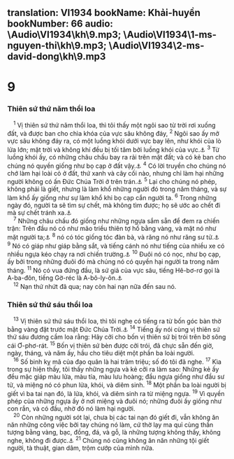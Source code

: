 translation: VI1934
bookName: Khải-huyền 
bookNumber: 66
audio: \Audio\VI1934\kh\9.mp3; \Audio\VI1934\1-ms-nguyen-thi\kh\9.mp3; \Audio\VI1934\2-ms-david-dong\kh\9.mp3
-------

<div class="title"><h1>9</h1><h3>Thiên sứ thứ năm thổi loa</h3></div>
<span class="verse kh_9_1"> <sup>1</sup> Vị thiên sứ thứ năm thổi loa, thì tôi thấy một ngôi sao từ trời rơi xuống đất, và được ban cho chìa khóa của vực sâu không đáy, </span>
<span class="verse kh_9_2"><sup>2</sup> Ngôi sao ấy mở vực sâu không đáy ra, có một luồng khói dưới vực bay lên, như khói của lò lửa lớn; mặt trời và không khí đều bị tối tăm bởi luồng khói của vực.<a data-toggle="tooltip" data-placement="bottom" title="Sa 19:28 ">⚓</a></span>
<span class="verse kh_9_3"><sup>3</sup> Từ luồng khói ấy, có những châu chấu bay ra rải trên mặt đất; và có kẻ ban cho chúng nó quyền giống như bọ cạp ở đất vậy.<a data-toggle="tooltip" data-placement="bottom" title="Xu 10:12-15 ">⚓</a></span>
<span class="verse kh_9_4"><sup>4</sup> Có lời truyền cho chúng nó chớ làm hại loài cỏ ở đất, thứ xanh và cây cối nào, nhưng chỉ làm hại những người không có ấn Đức Chúa Trời ở trên trán.<a data-toggle="tooltip" data-placement="bottom" title="Exe 9:4">⚓</a></span>
<span class="verse kh_9_5"><sup>5</sup> Lại cho chúng nó phép, không phải là giết, nhưng là làm khổ những người đó trong năm tháng, và sự làm khổ ấy giống như sự làm khổ khi bọ cạp cắn người ta. </span>
<span class="verse kh_9_6"><sup>6</sup> Trong những ngày đó, người ta sẽ tìm sự chết, mà không tìm được; họ sẽ ước ao chết đi mà sự chết tránh xa.<a data-toggle="tooltip" data-placement="bottom" title="Giop 3:21; Gie 8:3">⚓</a><br/></span>
<span class="verse kh_9_7"> <sup>7</sup> Những châu chấu đó giống như những ngựa sắm sẵn để đem ra chiến trận: Trên đầu nó có như mão triều thiên tợ hồ bằng vàng, và mặt nó như mặt người ta;<a data-toggle="tooltip" data-placement="bottom" title="Gio 2:4">⚓</a></span>
<span class="verse kh_9_8"><sup>8</sup> nó có tóc giống tóc đàn bà, và răng nó như răng sư tử.<a data-toggle="tooltip" data-placement="bottom" title="Gio 1:6">⚓</a></span>
<span class="verse kh_9_9"><sup>9</sup> Nó có giáp như giáp bằng sắt, và tiếng cánh nó như tiếng của nhiều xe có nhiều ngựa kéo chạy ra nơi chiến trường.<a data-toggle="tooltip" data-placement="bottom" title="Gio 2:5">⚓</a></span>
<span class="verse kh_9_10"><sup>10</sup> Đuôi nó có nọc, như bọ cạp, ấy bởi trong những đuôi đó mà chúng nó có quyền hại người ta trong năm tháng. </span>
<span class="verse kh_9_11"><sup>11</sup> Nó có vua đứng đầu, là sứ giả của vực sâu, tiếng Hê-bơ-rơ gọi là A-ba-đôn, tiếng Gờ-réc là A-bô-ly-ôn.<a data-toggle="tooltip" data-placement="bottom" title="A-ba-đôn nghĩa là vực sâu, hay là sự hủy diệt;A-bô-ly-ôn nghĩa là kẻ hủy diệt">⚓</a><br/></span>
<span class="verse kh_9_12"> <sup>12</sup> Nạn thứ nhứt đã qua; nay còn hai nạn nữa đến sau nó. <br/></span>
<div class="title"><h3>Thiên sứ thứ sáu thổi loa</h3></div>
<span class="verse kh_9_13"> <sup>13</sup> Vị thiên sứ thứ sáu thổi loa, thì tôi nghe có tiếng ra từ bốn góc bàn thờ bằng vàng đặt trước mặt Đức Chúa Trời.<a data-toggle="tooltip" data-placement="bottom" title="Xu 30:1-3">⚓</a></span>
<span class="verse kh_9_14"><sup>14</sup> Tiếng ấy nói cùng vị thiên sứ thứ sáu đương cầm loa rằng: Hãy cởi cho bốn vị thiên sứ bị trói trên bờ sông cái Ơ-phơ-rát. </span>
<span class="verse kh_9_15"><sup>15</sup> Bốn vị thiên sứ bèn được cởi trói, đã chực sẵn đến giờ, ngày, tháng, và năm ấy, hầu cho tiêu diệt một phần ba loài người. <br/></span>
<span class="verse kh_9_16"> <sup>16</sup> Số binh kỵ mã của đạo quân là hai trăm triệu; số đó tôi đã nghe. </span>
<span class="verse kh_9_17"><sup>17</sup> Kìa trong sự hiện thấy, tôi thấy những ngựa và kẻ cỡi ra làm sao: Những kẻ ấy đều mặc giáp màu lửa, màu tía, màu lưu hoàng; đầu ngựa giống như đầu sư tử, và miệng nó có phun lửa, khói, và diêm sinh. </span>
<span class="verse kh_9_18"><sup>18</sup> Một phần ba loài người bị giết vì ba tai nạn đó, là lửa, khói, và diêm sinh ra từ miệng ngựa. </span>
<span class="verse kh_9_19"><sup>19</sup> Vì quyền phép của những ngựa ấy ở nơi miệng và đuôi nó; những đuôi ấy giống như con rắn, và có đầu, nhờ đó nó làm hại người. <br/></span>
<span class="verse kh_9_20"> <sup>20</sup> Còn những người sót lại, chưa bị các tai nạn đó giết đi, vẫn không ăn năn những công việc bởi tay chúng nó làm, cứ thờ lạy ma quỉ cùng thần tượng bằng vàng, bạc, đồng, đá, và gỗ, là những tượng không thấy, không nghe, không đi được.<a data-toggle="tooltip" data-placement="bottom" title="Thi 115:4-7; 135:15-17; Da 5:23">⚓</a></span>
<span class="verse kh_9_21"><sup>21</sup> Chúng nó cũng không ăn năn những tội giết người, tà thuật, gian dâm, trộm cướp của mình nữa. <br/></span>
